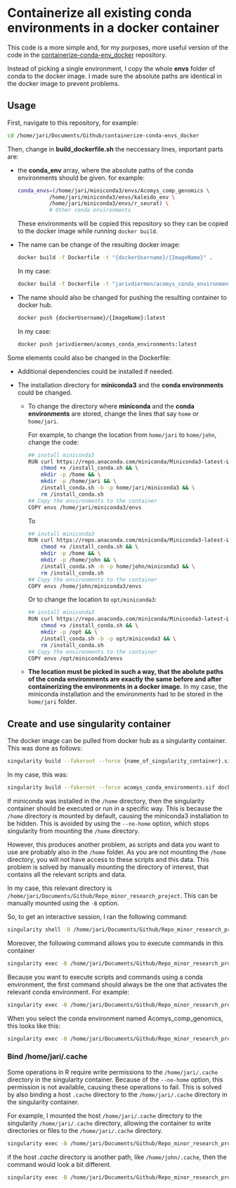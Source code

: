 
# Containerize all existing conda environments in a docker container

This code is a more simple and, for my purposes, more useful version of the code in the
[containerize-conda-env_docker](https://github.com/Suirotras/containerize-conda-env_docker)
repository.

Instead of picking a single environment, I copy the whole **envs** folder of conda to the
docker image. I made sure the absolute paths are identical in the docker image to prevent problems.

## Usage

First, navigate to this repository, for example:

```sh
cd /home/jari/Documents/Github/containerize-conda-envs_docker
```

Then, change in **build_dockerfile.sh** the neccessary lines, important parts are:

- the **conda_env** array, where the absolute paths of the conda environments should be given. for example:
  
  ```bash
  conda_envs=(/home/jari/miniconda3/envs/Acomys_comp_genomics \
            /home/jari/miniconda3/envs/kaleido_env \
            /home/jari/miniconda3/envs/r_seurat) \
            # Other conda environments
  ```

  These environments will be copied this repository so they can be copied to the docker image while running `docker build`.

- The name can be change of the resulting docker image:
  
  ```bash
  docker build -f Dockerfile -t "{dockerUsername}/{ImageName}" .
  ```

  In my case:

  ```bash
  docker build -f Dockerfile -t "jarivdiermen/acomys_conda_environments" .
  ```

- The name should also be changed for pushing the resulting container to docker hub.
  
  ```bash
  docker push {dockerUsername}/{ImageName}:latest
  ```

  In my case:

  ```bash
  docker push jarivdiermen/acomys_conda_environments:latest
  ```

Some elements could also be changed in the Dockerfile:

- Additional dependencies could be installed if needed.

- The installation directory for **miniconda3** and the **conda environments** could be changed.

  - To change the directory where **miniconda** and the **conda environments** are stored, change the lines that say `home` or `home/jari`.

    For example, to change the location from `home/jari` to `home/john`, change the code:

    ```bash
    ## install miniconda3
    RUN curl https://repo.anaconda.com/miniconda/Miniconda3-latest-Linux-x86_64.sh > /install_conda.sh && \
        chmod +x /install_conda.sh && \ 
        mkdir -p /home && \
        mkdir -p /home/jari && \
        /install_conda.sh -b -p home/jari/miniconda3 && \
        rm /install_conda.sh
    ## Copy the environments to the container
    COPY envs /home/jari/miniconda3/envs
    ```

    To 

    ```bash
    ## install miniconda3
    RUN curl https://repo.anaconda.com/miniconda/Miniconda3-latest-Linux-x86_64.sh > /install_conda.sh && \
        chmod +x /install_conda.sh && \ 
        mkdir -p /home && \
        mkdir -p /home/john && \
        /install_conda.sh -b -p home/john/miniconda3 && \
        rm /install_conda.sh
    ## Copy the environments to the container
    COPY envs /home/john/miniconda3/envs
    ```

    Or to change the location to `opt/miniconda3`:

    ```bash
    ## install miniconda3
    RUN curl https://repo.anaconda.com/miniconda/Miniconda3-latest-Linux-x86_64.sh > /install_conda.sh && \
        chmod +x /install_conda.sh && \ 
        mkdir -p /opt && \
        /install_conda.sh -b -p opt/miniconda3 && \
        rm /install_conda.sh
    ## Copy the environments to the container
    COPY envs /opt/miniconda3/envs
    ```

  - **The location must be picked in such a way, that the abolute paths of the conda environments are exactly the same before and after containerizing the environments in a docker image.** In my case, the miniconda installation and the environments had to be stored in the `home/jari` folder.

## Create and use singularity container

The docker image can be pulled from docker hub as a singularity container. This was done as follows:

```bash
singularity build --fakeroot --force {name_of_singularity_container}.sif docker://{UserName}/{DockerImageName}:latest
```

In my case, this was:

```bash
singularity build --fakeroot --force acomys_conda_environments.sif docker://jarivdiermen/acomys_conda_environments:latest
```

If miniconda was installed in the `/home` directory, then the singularity container should be executed or run in a specific way. This is because the `/home` directory is mounted by default, causing the miniconda3 installation to be hidden. This is avoided by using the `--no-home` option, which stops singularity from mounting the `/home` directory.

However, this produces another problem, as scripts and data you want to use are probably also in the `/home` folder. As you are not mounting the `/home` directory, you will not have access to these scripts and this data. This problem is solved by manually mounting the directory of interest, that contains all the relevant scripts and data.

In my case, this relevant directory is `/home/jari/Documents/Github/Repo_minor_research_project`. This can be manually mounted using the `-B` option.

So, to get an interactive session, I ran the following command:

```bash
singularity shell -B /home/jari/Documents/Github/Repo_minor_research_project:/home/jari/Documents/Github/Repo_minor_research_project --no-home acomys_conda_environments.sif
```

Moreover, the following command allows you to execute commands in this container

```bash
singularity exec -B /home/jari/Documents/Github/Repo_minor_research_project:/home/jari/Documents/Github/Repo_minor_research_project --no-home acomys_conda_environments.sif [COMMAND]
```

Because you want to execute scripts and commands using a conda environment, the first command should always be the one that activates the relevant conda environment. For example:

```bash
singularity exec -B /home/jari/Documents/Github/Repo_minor_research_project:/home/jari/Documents/Github/Repo_minor_research_project --no-home acomys_conda_environments.sif bash -c "source /home/jari/miniconda3/bin/activate {CONDA_ENV} && echo 'next command'"
```

When you select the conda environment named Acomys_comp_genomics, this looks like this:

```bash
singularity exec -B /home/jari/Documents/Github/Repo_minor_research_project:/home/jari/Documents/Github/Repo_minor_research_project --no-home acomys_conda_environments.sif bash -c "source /home/jari/miniconda3/bin/activate Acomys_comp_genomics && echo 'next command'"
```

### Bind /home/jari/.cache

Some operations in R require write permissions to the `/home/jari/.cache` directory in the singularity container. Because of the `--no-home` option, this permission is not available, causing these operations to fail. This is solved by also binding a host `.cache` directory to the `/home/jari/.cache` directory in the singularity container.

For example, I mounted the host `/home/jari/.cache` directory to the singularity `/home/jari/.cache` directory, allowing the container to write directories or files to the `/home/jari/.cache` directory.

```bash
singularity exec -B /home/jari/Documents/Github/Repo_minor_research_project:/home/jari/Documents/Github/Repo_minor_research_project,/home/jari/.cache --no-home acomys_conda_environments.sif bash -c "source /home/jari/miniconda3/bin/activate Acomys_comp_genomics && echo 'next command'"
```

if the host *.cache* directory is another path, like `/home/john/.cache`, then the command would look a bit different.

```bash
singularity exec -B /home/jari/Documents/Github/Repo_minor_research_project:/home/jari/Documents/Github/Repo_minor_research_project,/home/john/.cache:/home/jari/.cache --no-home acomys_conda_environments.sif bash -c "source /home/jari/miniconda3/bin/activate Acomys_comp_genomics && echo 'next command'"
```
